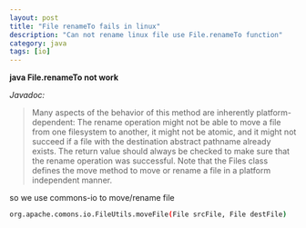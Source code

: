 ```yaml
---
layout: post
title: "File renameTo fails in linux"
description: "Can not rename linux file use File.renameTo function"
category: java
tags: [io]
---
```


**java File.renameTo not work**

*Javadoc:*
>Many aspects of the behavior of this method are inherently platform-dependent: The rename operation might not be able to move a file from one filesystem to another, it might not be atomic, and it might not succeed if a file with the destination abstract pathname already exists. The return value should always be checked to make sure that the rename operation was successful.
>Note that the Files class defines the move method to move or rename a file in a platform independent manner.

so we use commons-io to move/rename file
```bash
org.apache.comons.io.FileUtils.moveFile(File srcFile, File destFile)
```